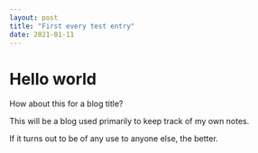 ```yaml
---
layout: post
title: "First every test entry"
date: 2021-01-11
---
```


# Hello world

How about this for a blog title?

This will be a blog used primarily to keep track of my own notes.

If it turns out to be of any use to anyone else, the better.
